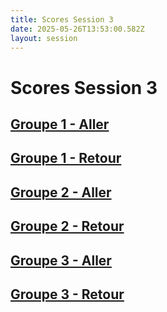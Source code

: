 ```yaml
---
title: Scores Session 3
date: 2025-05-26T13:53:00.582Z
layout: session
---
```


# Scores Session 3


## [Groupe 1 - Aller](/scores/session-3/groupe-1/aller/)
## [Groupe 1 - Retour](/scores/session-3/groupe-1/retour/)


## [Groupe 2 - Aller](/scores/session-3/groupe-2/aller/)
## [Groupe 2 - Retour](/scores/session-3/groupe-2/retour/)


## [Groupe 3 - Aller](/scores/session-3/groupe-3/aller/)
## [Groupe 3 - Retour](/scores/session-3/groupe-3/retour/)

